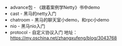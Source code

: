 - advance包 - 《跟着案例学Netty》书中demo
- cast - 黑马的netty入门
- chatroom - 黑马的聊天室小demo，和rpc小demo
- nio - 黑马nio入门
- protocol - 自定义协议入门 地址：https://my.oschina.net/zhangxufeng/blog/3043768
